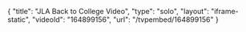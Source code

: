 {
    "title": "JLA Back to College Video",
    "type": "solo",
    "layout": "iframe-static",
    "videoId": "164899156",
    "url": "\/tvpembed\/164899156"
}